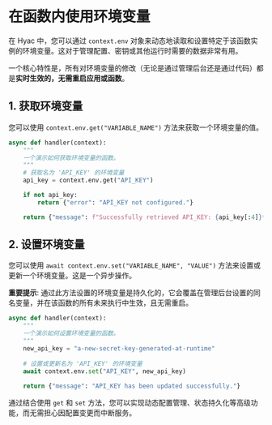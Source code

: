 # 在函数内使用环境变量

在 Hyac 中，您可以通过 `context.env` 对象来动态地读取和设置特定于该函数实例的环境变量。这对于管理配置、密钥或其他运行时需要的数据非常有用。

一个核心特性是，所有对环境变量的修改（无论是通过管理后台还是通过代码）都是**实时生效的，无需重启应用或函数**。

## 1. 获取环境变量

您可以使用 `context.env.get("VARIABLE_NAME")` 方法来获取一个环境变量的值。

```python
async def handler(context):
    """
    一个演示如何获取环境变量的函数。
    """
    # 获取名为 'API_KEY' 的环境变量
    api_key = context.env.get("API_KEY")

    if not api_key:
        return {"error": "API_KEY not configured."}

    return {"message": f"Successfully retrieved API_KEY: {api_key[:4]}****"}
```

## 2. 设置环境变量

您可以使用 `await context.env.set("VARIABLE_NAME", "VALUE")` 方法来设置或更新一个环境变量。这是一个异步操作。

**重要提示**: 通过此方法设置的环境变量是持久化的，它会覆盖在管理后台设置的同名变量，并在该函数的所有未来执行中生效，且无需重启。

```python
async def handler(context):
    """
    一个演示如何设置环境变量的函数。
    """
    new_api_key = "a-new-secret-key-generated-at-runtime"
    
    # 设置或更新名为 'API_KEY' 的环境变量
    await context.env.set("API_KEY", new_api_key)
    
    return {"message": "API_KEY has been updated successfully."}
```

通过结合使用 `get` 和 `set` 方法，您可以实现动态配置管理、状态持久化等高级功能，而无需担心因配置变更而中断服务。
